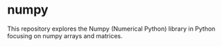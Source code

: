 # numpy
This repository explores the Numpy (Numerical Python) library in Python focusing on numpy arrays and matrices.

